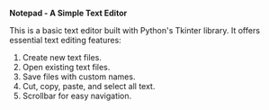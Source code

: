**Notepad - A Simple Text Editor**

This is a basic text editor built with Python's Tkinter library. It offers essential text editing features:

1. Create new text files.
2. Open existing text files.
3. Save files with custom names.
4. Cut, copy, paste, and select all text.
5. Scrollbar for easy navigation.
